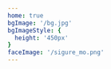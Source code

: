 ```yaml
---
home: true
bgImage: '/bg.jpg'
bgImageStyle: {
  height: '450px'
}
faceImage: '/sigure_mo.png'
---
```

